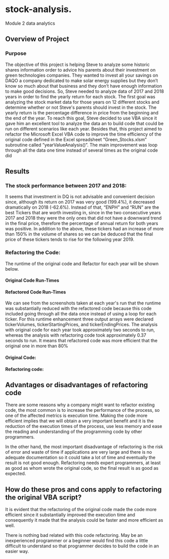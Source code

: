 # stock-analysis.
Module 2 data analytics
## Overview of Project
### Purpose
The objective of this project is helping Steve to analyze some historic shares information order to advice his parents about their investment on green technologies companies. They wanted to invest all your savings on DAQO a company dedicated to make solar energy supplies but they don’t know so much about that business and they don’t have enough information to make good decisions. 
So, Steve needed to analyze data of 2017 and 2018 years in order to find the yearly return for each stock. The first goal was analyzing the stock market data for those years on 12 different stocks and determine whether or not Steve's parents should invest in the stock. The yearly return is the percentage difference in price from the beginning and the end of the year. 
To reach this goal, Steve decided to use VBA since it gave him an excellent tool to analyze the data an to build code that could be run on different scenarios like each year.
Besides that, this project aimed to refactor the Microsoft Excel VBA code to  improve the time efficiency of the original code defined in the Excel spreadsheet “Green_Stocks.xlsm” subroutine called ”yearValueAnalysis()”. The main improvement was loop through all the data one time instead of several times as the original code did
## Results
### The stock performance between 2017 and 2018:
It seems that investment in DQ is not advisable and convenient decision since, although its return on 2017 was very good (199.4%), it decreased dramatically on 2018 (-62.6%). Instead of that, “ENPH” and “RUN” are the best Tickers that are worth investing in, since in the two consecutive years 2017 and 2018 they were the only ones that did not have a downward trend in the final price, therefore the percentage of annual return for both years was positive.
In addition to the above, these tickers had an increase of more than 150% in the volume of shares so we can be deduced that the final price of these tickers tends to rise for the following year 2019.
### Refactoring the Code: 
 The runtime of the original code and Refactor for each year will be shown below.  
#### Original Code Run-Times 
 
 
#### Refactored Code Run-Times 

 
 

We can see from the screenshots taken at each year's run that the runtime was substantially reduced with the refactored code because this code included going through all the data once instead of using a loop for each ticker. For this runtime enhancement three output arrays were declared tickerVolumes, tickerStartingPrices, and tickerEndingPrices.
The analysis with original code for each year took approximately two seconds to run, whereas the analysis with refactoring code took approximately 0.37 seconds to run. It means that refactored code was more efficient that the original one in more than 80%  
#### Original Code:
 
#### Refactoring code:
 
## Advantages or disadvantages of refactoring code
There are some reasons why a company might want to refactor existing code, the most common is to increase the performance of the process, so one of the affected metrics is execution time. Making the code more efficient implies that we will obtain a very important benefit and it is the reduction of the execution times of the process, use less memory and ease the reading and understanding of the programming code by other programmers.

In the other hand, the most important disadvantage of refactoring is the risk of error and waste of time if applications are very large and there is no adequate documentation so it could take a lot of time and eventually the result is not good enough. Refactoring needs expert programmers, at least as good as whom wrote the original code, so the final result is as good as expected.

## How do these pros and cons apply to refactoring the original VBA script?

It is evident that the refactoring of the original code made the code more efficient since it substantially improved the execution time and consequently it made that the analysis could be faster and more efficient as well.

There is nothing bad related with this code refactoring. May be an inexperienced programmer or a beginner would find this code a little difficult to understand so that programmer decides to build the code in an easier way.
